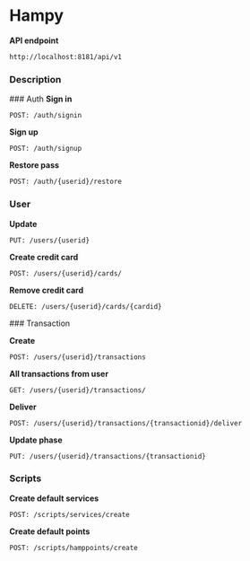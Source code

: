 # Hampy

**API endpoint**
```
http://localhost:8181/api/v1
```

### Description

### Auth
**Sign in**
```
POST: /auth/signin
```

**Sign up**
```
POST: /auth/signup
```

**Restore pass**
```
POST: /auth/{userid}/restore
```

### User
**Update**
```
PUT: /users/{userid}
```

**Create credit card**
```
POST: /users/{userid}/cards/
```

**Remove credit card**
```
DELETE: /users/{userid}/cards/{cardid}
```

### Transaction

**Create**
```
POST: /users/{userid}/transactions
```

**All transactions from user**
```
GET: /users/{userid}/transactions/
```

**Deliver**
```
POST: /users/{userid}/transactions/{transactionid}/deliver
```

**Update phase**
```
PUT: /users/{userid}/transactions/{transactionid}
```
### Scripts

**Create default services**
```
POST: /scripts/services/create
```

**Create default points**
```
POST: /scripts/hamppoints/create
```
